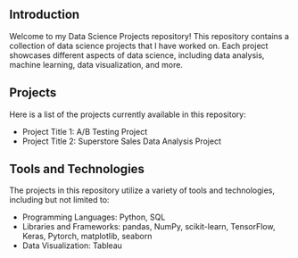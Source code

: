 ## Introduction
Welcome to my Data Science Projects repository! This repository contains a collection of data science projects that I have worked on. Each project showcases different aspects of data science, including data analysis, machine learning, data visualization, and more.

## Projects
Here is a list of the projects currently available in this repository:

- Project Title 1: A/B Testing Project
- Project Title 2: Superstore Sales Data Analysis Project

## Tools and Technologies
The projects in this repository utilize a variety of tools and technologies, including but not limited to:
- Programming Languages: Python, SQL
- Libraries and Frameworks: pandas, NumPy, scikit-learn, TensorFlow, Keras, Pytorch, matplotlib, seaborn
- Data Visualization: Tableau

